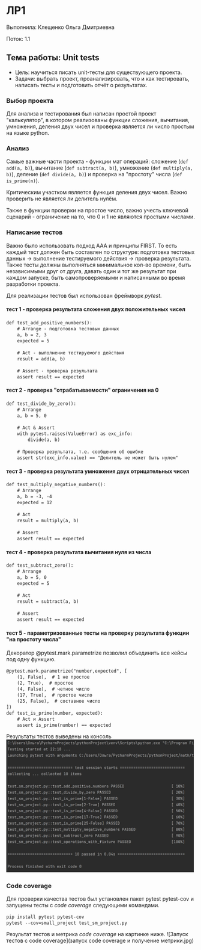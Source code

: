 # ЛР1
Выполнила: Клещенко Ольга Дмитриевна

Поток: 1.1
## Тема работы: Unit tests
- Цель: научиться писать unit-тесты для существующего проекта.
- Задачи: выбрать проект, проанализировать, что и как тестировать, написать тесты и подготовить отчёт о результатах.

### Выбор проекта
Для анализа и тестирования был написан простой проект "калькулятор", в котором реализованы функции сложения, вычитания, умножения, деления двух чисел и проверка является ли число простым на языке python.

### Анализ
Самые важные части проекта - функции мат операций: сложение (`def add(a, b)`), вычитание (`def subtract(a, b)`), умножение (`def multiply(a, b)`), деление (`def divide(a, b)`) и 
проверка на "простоту" числа (`def is_prime(n)`).

Критическим участком является функция деления двух чисел. Важно проверить не является ли делитель нулём. 

Также в функции проверки на простое число, важно учесть ключевой сценарий - ограничение на то, что 0 и 1 не являются простыми числами.

### Написание тестов
Важно было использовать подход AAA и принципы FIRST. То есть каждый тест должен быть составлен по структуре: подготовка тестовых данных -> выполнение тестируемого действия -> проверка результата. Также тесты должны выполняться минимальное кол-во времени, быть независимыми друг от друга, давать один и тот же результат при каждом запуске, быть самопроверяемыми и написанными во время разработки проекта.

Для реализации тестов был использован фреймворк *pytest*.
#### тест 1 - проверка результата сложения двух положительных чисел
```
def test_add_positive_numbers():
    # Arrange - подготовка тестовых данных
    a, b = 2, 3
    expected = 5

    # Act - выполнение тестируемого действия
    result = add(a, b)

    # Assert - проверка результата
    assert result == expected
```
#### тест 2 - проверка "отрабатываемости" ограничения на 0
```
def test_divide_by_zero():
    # Arrange
    a, b = 5, 0

    # Act & Assert
    with pytest.raises(ValueError) as exc_info:
        divide(a, b)

    # Проверка результата, т.е. сообщения об ошибке
    assert str(exc_info.value) == "Делитель не может быть нулем"
```
#### тест 3 - проверка результата умножения двух отрицательных чисел
```
def test_multiply_negative_numbers():
    # Arrange
    a, b = -3, -4
    expected = 12

    # Act
    result = multiply(a, b)

    # Assert
    assert result == expected
```
#### тест 4 - проверка результата вычитания нуля из числа
```
def test_subtract_zero():
    # Arrange
    a, b = 5, 0
    expected = 5

    # Act
    result = subtract(a, b)

    # Assert
    assert result == expected
```
#### тест 5 - параметризованные тесты на проверку результата функции "на простоту числа"
Декоратор @pytest.mark.parametrize позволил объединить все кейсы под одну функцию.
```
@pytest.mark.parametrize("number,expected", [
    (1, False),  # 1 не простое
    (2, True),  # простое
    (4, False),  # четное число
    (17, True),  # простое число
    (25, False),  # составное число
])
def test_is_prime(number, expected):
    # Act и Assert
    assert is_prime(number) == expected
```
Результаты тестов выведены на консоль
<img src="https://github.com/OlyaKle/tests-2025/blob/main/консоль%20при%20запуске%20тестов.jpg" width="500" alt="Запуск тестов">

### Code coverage 
Для проверки качества тестов был установлен пакет pytest pytest-cov и запущены тесты с *code coverage* следующими командами.
```
pip install pytest pytest-cov
pytest --cov=small_project test_sm_project.py
```
Результат тестов и метрика *code coverage* на картинке ниже.
![Запуск тестов с code coverage](запуск code coverage и получение метрики.jpg)
